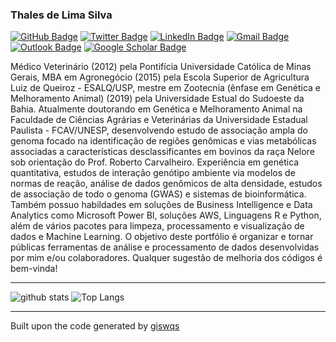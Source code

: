 ### Thales de Lima Silva

[![GitHub Badge](https://img.shields.io/github/followers/Thaleslsilva?style=social)](https://github.com/Thaleslsilva)
[![Twitter Badge](https://img.shields.io/twitter/follow/Thaleslsilva?style=social)](https://twitter.com/Thaleslsilva)
[![LinkedIn Badge](https://img.shields.io/badge/My-LinkedIn-blue)](https://www.linkedin.com/in/thales-lima-silva-77a99378/)
[![Gmail Badge](https://img.shields.io/badge/-medvet21@gmail.com-c14438?style=flat-square&logo=Gmail&logoColor=white&link=mailto:medvet21@gmail.com)](mailto:medvet21@gmail.com)
[![Outlook Badge](https://img.shields.io/badge/-tl.silva@unesp.br-0078d4?style=flat-square&logo=microsoft-outlook&logoColor=white&link=mailto:tl.silva@unesp.br)](mailto:tl.silva@unesp.br)
[![Google Scholar Badge](https://img.shields.io/badge/Google-Scholar-lightgrey)](https://scholar.google.com/citations?user=-gkii1kAAAAJ&hl=pt-PT)


Médico Veterinário (2012) pela Pontifícia Universidade Católica de Minas Gerais, MBA em Agronegócio (2015) pela Escola Superior de Agricultura Luiz de Queiroz - ESALQ/USP, mestre em Zootecnia (ênfase em Genética e Melhoramento Animal) (2019) pela Universidade Estual do Sudoeste da Bahia. Atualmente doutorando em Genética e Melhoramento Animal na Faculdade de Ciências Agrárias e Veterinárias da Universidade Estadual Paulista - FCAV/UNESP, desenvolvendo estudo de associação ampla do genoma focado na identificação de regiões genômicas e vias metabólicas associadas a características desclassificantes em bovinos da raça Nelore sob orientação do Prof. Roberto Carvalheiro. Experiência em genética quantitativa, estudos de interação genótipo ambiente via modelos de normas de reação, análise de dados genômicos de alta densidade, estudos de associação de todo o genoma (GWAS) e sistemas de bioinformática. Também possuo habildades em soluções de Business Intelligence e Data Analytics como Microsoft Power BI, soluções AWS, Linguagens R e Python, além de vários pacotes para limpeza, processamento e visualização de dados e Machine Learning. O objetivo deste portfólio é organizar e tornar públicas ferramentas de análise e processamento de dados desenvolvidas por mim e/ou colaboradores. Qualquer sugestão de melhoria dos códigos é bem-vinda!

---

![github stats](https://github-readme-stats.vercel.app/api?username=Thaleslsilva&show_icons=true)
![Top Langs](https://github-readme-stats.vercel.app/api/top-langs/?username=Thaleslsilva&hide=javascript,go,html)

---

Built upon the code generated by [giswqs](https://github.com/giswqs)



<!--
**Thaleslsilva/ThaleslSilva** is a ✨ _special_ ✨ repository because its `README.md` (this file) appears on your GitHub profile.

Here are some ideas to get you started:

- 🔭 I’m currently working on ...
- 🌱 I’m currently learning ...
- 👯 I’m looking to collaborate on ...
- 🤔 I’m looking for help with ...
- 💬 Ask me about ...
- 📫 How to reach me: ...
- 😄 Pronouns: ...
- ⚡ Fun fact: ...
-->
